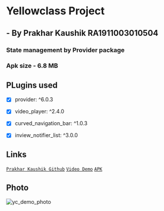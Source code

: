 # Yellowclass Project
## - By Prakhar Kaushik RA1911003010504

### State management by Provider package

### Apk size - 6.8 MB

## PLugins  used

  - [x]   provider: ^6.0.3
  - [x]   video_player: ^2.4.0
  - [x]   curved_navigation_bar: ^1.0.3 
  - [x]   inview_notifier_list: ^3.0.0


## Links 
 [`Prakhar Kaushik Github`](https://github.com/PrakharKaushik213)
 [`Video Demo`](https://drive.google.com/file/d/11A3-h8qu-vW76NspA0N1QH3rHmDj8Uv8/view?usp=sharing)
 [`APK`](https://drive.google.com/file/d/1ZeV5i1_YSeMlCq3lbNDUoK2rdDJ6eGDf/view?usp=sharing)



## Photo


 ![yc_demo_photo](https://user-images.githubusercontent.com/66511959/177047704-21012398-dbb1-4572-8743-8c84c90ec3a6.jpeg)

